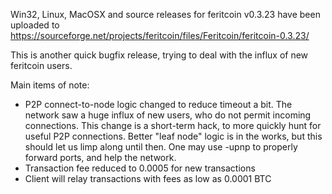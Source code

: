 Win32, Linux, MacOSX and source releases for feritcoin v0.3.23 have been uploaded to
https://sourceforge.net/projects/feritcoin/files/Feritcoin/feritcoin-0.3.23/

This is another quick bugfix release, trying to deal with the influx of new feritcoin users.

Main items of note:

* P2P connect-to-node logic changed to reduce timeout a bit.  The network saw a huge influx of new users, who do not permit incoming connections.  This change is a short-term hack, to more quickly hunt for useful P2P connections.  Better "leaf node" logic is in the works, but this should let us limp along until then.  One may use -upnp to properly forward ports, and help the network.
* Transaction fee reduced to 0.0005 for new transactions
* Client will relay transactions with fees as low as 0.0001 BTC
